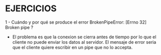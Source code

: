 
# EJERCICIOS

1 - Cuándo y por qué se produce el error BrokenPipeError: [Errno 32] Broken pipe ?

- El problema es que la conexion se cierra antes de tiempo por lo que el cliente no puede enviar los datos al servidor. El mensaje de error seria que el cliente quiere escribir en un pipe que no lo accepta.
